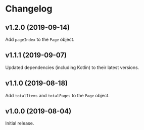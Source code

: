 # Changelog

## v1.2.0 (2019-09-14)
Add `pageIndex` to the `Page` object.

## v1.1.1 (2019-09-07)
Updated dependencies (including Kotlin) to their latest versions.

## v1.1.0 (2019-08-18)
Add `totalItems` and `totalPages` to the `Page` object.

## v1.0.0 (2019-08-04)
Initial release.